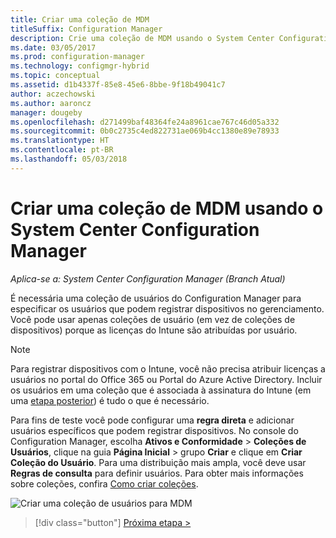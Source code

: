 ```yaml
---
title: Criar uma coleção de MDM
titleSuffix: Configuration Manager
description: Crie uma coleção de MDM usando o System Center Configuration Manager.
ms.date: 03/05/2017
ms.prod: configuration-manager
ms.technology: configmgr-hybrid
ms.topic: conceptual
ms.assetid: d1b4337f-85e8-45e6-8bbe-9f18b49041c7
author: aczechowski
ms.author: aaroncz
manager: dougeby
ms.openlocfilehash: d271499baf48364fe24a8961cae767c46d05a332
ms.sourcegitcommit: 0b0c2735c4ed822731ae069b4cc1380e89e78933
ms.translationtype: HT
ms.contentlocale: pt-BR
ms.lasthandoff: 05/03/2018
---
```

# <a name="create-an-mdm-collection-with-system-center-configuration-manager-and-microsoft-intune"></a>Criar uma coleção de MDM usando o System Center Configuration Manager

*Aplica-se a: System Center Configuration Manager (Branch Atual)*

É necessária uma coleção de usuários do Configuration Manager para especificar os usuários que podem registrar dispositivos no gerenciamento. Você pode usar apenas coleções de usuário (em vez de coleções de dispositivos) porque as licenças do Intune são atribuídas por usuário.

> [!NOTE]
> Para registrar dispositivos com o Intune, você não precisa atribuir licenças a usuários no portal do Office 365 ou Portal do Azure Active Directory. Incluir os usuários em uma coleção que é associada à assinatura do Intune (em uma [etapa posterior](configure-intune-subscription.md)) é tudo o que é necessário.

Para fins de teste você pode configurar uma **regra direta** e adicionar usuários específicos que podem registrar dispositivos. No console do Configuration Manager, escolha **Ativos e Conformidade** > **Coleções de Usuários**, clique na guia **Página Inicial** > grupo **Criar** e clique em **Criar Coleção do Usuário**. Para uma distribuição mais ampla, você deve usar **Regras de consulta** para definir usuários. Para obter mais informações sobre coleções, confira [Como criar coleções](https://technet.microsoft.com/library/mt629371.aspx).

![Criar uma coleção de usuários para MDM](../media/mdm-create-user-collection.png)

> [!div class="button"]
[Próxima etapa >](confirm-dns.md)
